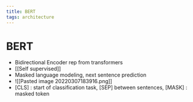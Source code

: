 ```yaml
---
title: BERT
tags: architecture
---
```


# BERT
- Bidirectional Encoder rep from transformers
- [[Self supervised]]
- Masked language modeling, next sentence prediction
- ![[Pasted image 20220307183916.png]]
- [CLS] : start of classification task, [SEP] between sentences, [MASK] : masked token






